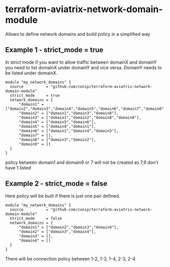 # terraform-aviatrix-network-domain-module
Allows to define network domains and build policy in a simplified way


## Example 1 - strict_mode = true
In strict mode if you want to allow traffic between domainX and domainY you need to list domainX under domainY and vice versa. DomainY needs to be listed under domainX. 
```hcl
module "my_network_domains" {
  source          = "github.com/conip/terraform-aviatrix-network-domain-module"
  strict_mode     = true
  network_domains = {
      "domain1" = ["domain2","domain3","domain4","domain5","domain6","domain7","domain8","domain9"],
      "domain2" = ["domain1","domain3","domain8"],
      "domain3" = ["domain1","domain2","domain8","domain6"],
      "domain4" = ["domain5","domain6"],
      "domain5" = ["domain4","domain1"],
      "domain6" = ["domain1","domain4","domain3"],
      "domain7" = [],
      "domain8" = ["domain3","domain2"],
      "domain9" = []
  }
}
```
policy between domain1 and domain9 or 7 will not be created as 7,9 don't have 1 listed	

## Example 2 - strict_mode = false
Here policy will be built if there is just one pair defined. 
```hcl
module "my_network_domains" {
  source          = "github.com/conip/terraform-aviatrix-network-domain-module"
  strict_mode     = false
  network_domains = {
      "domain1" = ["domain2","domain3","domain4"],
      "domain2" = ["domain3","domain4"],
      "domain3" = [],
      "domain4" = []
  }
}
```
There will be connection policy between 1-2, 1-3, 1-4, 2-3, 2-4
